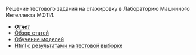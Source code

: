 Решение тестового задания на стажировку в Лабораторию Машинного Интеллекта МФТИ.

* ***[ Отчет ](https://github.com/Erhil/InternshipTestTask/blob/master/human_segmentation/notebooks/Report.ipynb)***
* [ Обзор статей ](https://github.com/Erhil/InternshipTestTask/blob/master/human_segmentation/notebooks/Articles.ipynb)
* [ Обучение моделей ](https://github.com/Erhil/InternshipTestTask/blob/master/human_segmentation/notebooks/models.ipynb)
* [ Html c результатами на тестовой выборке ](https://github.com/Erhil/InternshipTestTask/blob/master/human_segmentation/results/example.html)
